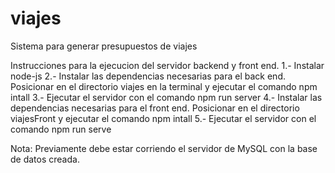 # viajes
Sistema para generar presupuestos de viajes


Instrucciones para la ejecucion del servidor backend y front end.
1.- Instalar node-js
2.- Instalar las dependencias necesarias para el back end. Posicionar en el directorio viajes en la terminal y ejecutar el comando
npm intall
3.- Ejecutar el servidor con el comando npm run server
4.- Instalar las dependencias necesarias para el front end. Posicionar en el directorio viajesFront y ejecutar el comando
npm intall
5.- Ejecutar el servidor con el comando npm run serve

Nota: Previamente debe estar corriendo el servidor de MySQL con la base de datos creada.
